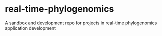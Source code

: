 # real-time-phylogenomics
A sandbox and development repo for projects in real-time phylogenomics application development
